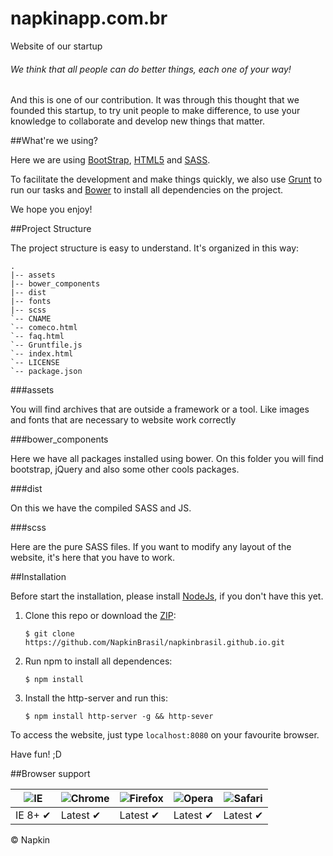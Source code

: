 # napkinapp.com.br
Website of our startup

###### We think that all people can do better things, each one of your way!

And this is one of our contribution. It was through this thought that we founded this startup, to try unit people to make difference, to use your knowledge to collaborate and develop new things that matter.

##What're we using?

Here we are using [BootStrap](http://getbootstrap.com/), [HTML5](https://www.w3.org/TR/html5/) and [SASS](http://sass-lang.com/).

To facilitate the development and make things quickly, we also use [Grunt](http://gruntjs.com/) to run our tasks and [Bower](http://bower.io/) to install all dependencies on the project.

We hope you enjoy!

##Project Structure

The project structure is easy to understand. It's organized in this way:

```
.
|-- assets
|-- bower_components
|-- dist
|-- fonts
|-- scss
`-- CNAME
`-- comeco.html
`-- faq.html
`-- Gruntfile.js
`-- index.html
`-- LICENSE
`-- package.json
```

###assets

You will find archives that are outside a framework or a tool. Like images and fonts that are necessary to website work correctly

###bower_components

Here we have all packages installed using bower. On this folder you will find bootstrap, jQuery and also some other cools packages.

###dist

On this we have the compiled SASS and JS.

###scss

Here are the pure SASS files. If you want to modify any layout of the website, it's here that you have to work.

##Installation

Before start the installation, please install [NodeJs](https://nodejs.org/en/), if you don't have this yet.

1. Clone this repo or download the [ZIP](https://github.com/NapkinBrasil/napkinbrasil.github.io/archive/master.zip):

	```
	$ git clone https://github.com/NapkinBrasil/napkinbrasil.github.io.git
	```
2. Run npm to install all dependences: 

	```
	$ npm install
	```
3. Install the http-server and run this: 

	```
	$ npm install http-server -g && http-sever
	```
	
To access the website, just type `localhost:8080` on your favourite browser.

Have fun! ;D

##Browser support

![IE](https://cloud.githubusercontent.com/assets/398893/3528325/20373e76-078e-11e4-8e3a-1cb86cf506f0.png) | ![Chrome](https://cloud.githubusercontent.com/assets/398893/3528328/23bc7bc4-078e-11e4-8752-ba2809bf5cce.png) | ![Firefox](https://cloud.githubusercontent.com/assets/398893/3528329/26283ab0-078e-11e4-84d4-db2cf1009953.png) | ![Opera](https://cloud.githubusercontent.com/assets/398893/3528330/27ec9fa8-078e-11e4-95cb-709fd11dac16.png) | ![Safari](https://cloud.githubusercontent.com/assets/398893/3528331/29df8618-078e-11e4-8e3e-ed8ac738693f.png)
--- | --- | --- | --- | --- |
IE 8+ ✔ | Latest ✔ | Latest ✔ | Latest ✔ | Latest ✔ |



:copyright: Napkin







